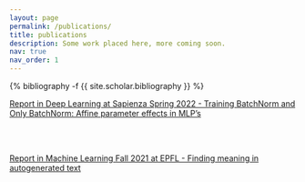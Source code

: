 ```yaml
---
layout: page
permalink: /publications/
title: publications
description: Some work placed here, more coming soon.
nav: true
nav_order: 1
---
```

<!-- _pages/publications.md -->
<div class="publications">

{% bibliography -f {{ site.scholar.bibliography }} %}

<!-- Adding a direct link to a local publication -->
<a href="{{ site.baseurl }}/assets/pdf/dlai_batchnorm_marcus_henriksboe_2022.pdf" target="_blank">Report in Deep Learning at Sapienza Spring 2022 - Training BatchNorm and Only BatchNorm: Affine parameter effects in MLP’s</a>

<br><br>

<!-- Adding a direct link to a publication -->
<a href="{{ site.baseurl }}/assets/pdf/crpmlcourse-paper1242.pdf" target="_blank">Report in Machine Learning Fall 2021 at EPFL - Finding meaning in autogenerated text</a>

</div>
